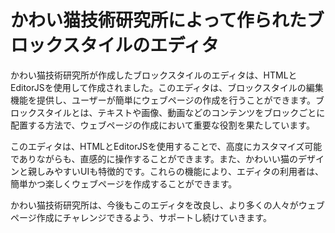 # かわい猫技術研究所によって作られたブロックスタイルのエディタ

かわい猫技術研究所が作成したブロックスタイルのエディタは、HTMLとEditorJSを使用して作成されました。このエディタは、ブロックスタイルの編集機能を提供し、ユーザーが簡単にウェブページの作成を行うことができます。ブロックスタイルとは、テキストや画像、動画などのコンテンツをブロックごとに配置する方法で、ウェブページの作成において重要な役割を果たしています。

このエディタは、HTMLとEditorJSを使用することで、高度にカスタマイズ可能でありながらも、直感的に操作することができます。また、かわいい猫のデザインと親しみやすいUIも特徴的です。これらの機能により、エディタの利用者は、簡単かつ楽しくウェブページを作成することができます。

かわい猫技術研究所は、今後もこのエディタを改良し、より多くの人々がウェブページ作成にチャレンジできるよう、サポートし続けていきます。
